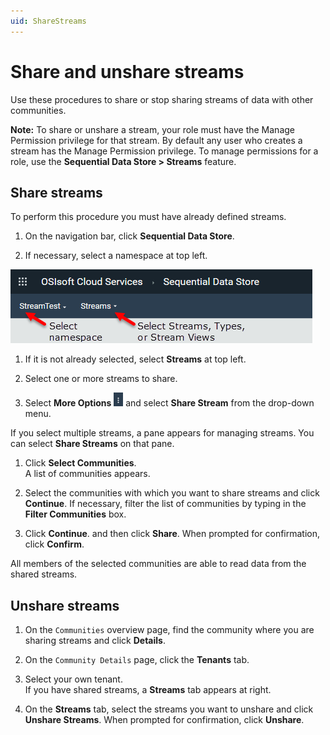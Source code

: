 ```yaml
---
uid: ShareStreams
---
```


# Share and unshare streams

Use these procedures to share or stop sharing streams of data with other communities.

**Note:** To share or unshare a stream, your role must have the Manage Permission privilege for that stream. By default any user who creates a stream has the Manage Permission privilege. To manage permissions for a role, use the **Sequential Data Store > Streams** feature. <!--VT, 7/23/21: Should feature be command?--> 

## Share streams

To perform this procedure you must have already defined streams.

1. On the navigation bar, click **Sequential Data Store**.

1. If necessary, select a namespace at top left.

  ![](images\select-namespace-streams.png "Select a namespace and Streams")

1. If it is not already selected, select **Streams** at top left.

1. Select one or more streams to share.

1. Select **More Options** ![More Options](images\more-options.png "More Options") and select **Share Stream** from the drop-down menu.

  If you select multiple streams, a pane appears for managing streams. You can select **Share Streams** on that pane.

1. Click **Select Communities**.<br>A list of communities appears.

1. Select the communities with which you want to share streams and click **Continue**. If necessary, filter the list of communities by typing in the **Filter Communities** box.

1. Click **Continue**. and then click **Share**. When prompted for confirmation, click **Confirm**.

  All members of the selected communities are able to read data from the shared streams.

## Unshare streams

1. On the `Communities` overview page, find the community where you are sharing streams and click **Details**.

1. On the `Community Details` page, click the **Tenants** tab.

1. Select your own tenant.<br>If you have shared streams, a **Streams** tab appears at right.

1. On the **Streams** tab, select the streams you want to unshare and click **Unshare Streams**. When prompted for confirmation, click **Unshare**.
